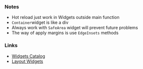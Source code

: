 ### Notes

- Hot reload just work in Widgets outside main function
- `Container`widget is like a div
- Always work with `SafeArea` widget will prevent future problems 
- The way of apply margins is use `EdgeInsets` methods 

### Links
 
- [Widgets Catalog](https://flutter.dev/docs/development/ui/widgets)
- [Layout Widgets](https://flutter.dev/docs/development/ui/widgets/layout)
